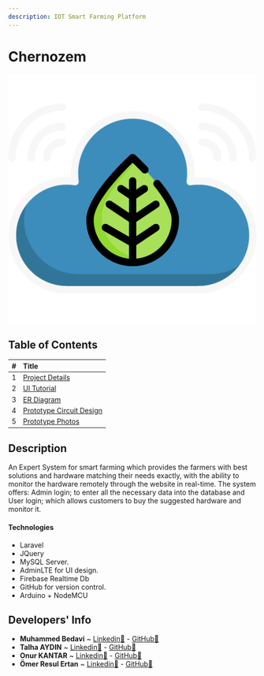 ```yaml
---
description: IOT Smart Farming Platform
---
```


# Chernozem

![](.gitbook/assets/logo.png)

## Table of Contents

| \# | Title |
| :--- | :--- |
| 1 | [Project Details](project-details/) |
| 2 | [UI Tutorial](ui-tutorial/) |
| 3 | [ER Diagram](er-diagram.md) |
| 4 | [Prototype Circuit Design](prototype-circuit-design.md) |
| 5 | [Prototype Photos](prototype-photos.md) |

## Description

An Expert System for smart farming which provides the farmers with best solutions and hardware matching their needs exactly, with the ability to monitor the hardware remotely through the website in real-time. The system offers: Admin login; to enter all the necessary data into the database and User login; which allows customers to buy the suggested hardware and monitor it.

#### Technologies

* Laravel
* JQuery
* MySQL Server.
* AdminLTE for UI design.
* Firebase Realtime Db
* GitHub for version control.
* Arduino + NodeMCU

## Developers' Info

* **Muhammed Bedavi** ~ [Linkedin🔗](https://www.linkedin.com/in/mhdb96/) - [GitHub🔗](https://github.com/mhdb96)
* **Talha AYDIN** ~ [Linkedin🔗](https://www.linkedin.com/in/talha-aydin/) - [GitHub🔗](https://github.com/talhaaydn)
* **Onur KANTAR** ~ [Linkedin🔗](https://www.linkedin.com/in/onur-kantar-580ab1ab/) - [GitHub🔗](https://github.com/simiyen)
* **Ömer Resul Ertan** ~ [Linkedin🔗](https://www.linkedin.com/in/%C3%B6mer-resul-ertan-37ab33156/) - [GitHub🔗](https://github.com/Omerertan)

